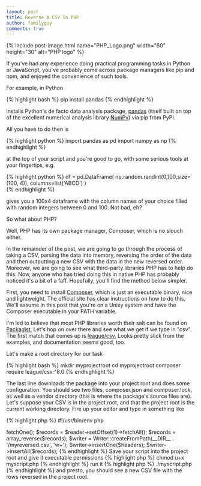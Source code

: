 ```yaml
---
layout: post
title: Reverse A CSV In PHP
author: familyguy
comments: true
---
```


{% include post-image.html name="PHP_Logo.png" width="60" height="30" alt="PHP logo" %}

If you've had any experience doing practical programming tasks in Python or JavaScript, you've probably come across package managers like pip and npm, and enjoyed the convenience of such tools.

For example, in Python

{% highlight bash %}
pip install pandas
{% endhighlight %}

installs Python's de facto data analysis package, [pandas](http://pandas.pydata.org/) (itself built on top of the excellent numerical analysis library [NumPy](http://www.numpy.org/)) via pip from PyPI.

All you have to do then is

{% highlight python %}
import pandas as pd
import numpy as np
{% endhighlight %}

at the top of your script and you're good to go, with some serious tools at your fingertips, e.g.

{% highlight python %}
df = pd.DataFrame(
    np.random.randint(0,100,size=(100, 4)),
    columns=list('ABCD')
)    
{% endhighlight %}

gives you a 100x4 dataframe with the column names of your choice filled with random integers between 0 and 100. Not bad, eh?

So what about PHP?

Well, PHP has its own package manager, Composer, which is no slouch either.

In the remainder of the post, we are going to go through the process of taking a CSV, parsing the data into memory, reversing the order of the data and then outputting a new CSV with the data in the new reversed order. Moreover, we are going to see what third-party libraries PHP has to help do this.
Now, anyone who has tried doing this in native PHP has probably noticed it's a bit of a faff. Hopefully, you'll find the method below simpler.

First, you need to install [Composer](https://getcomposer.org/), which is just an executable binary, nice and lightweight. The official site has clear instructions on how to do this. We'll assume in this post that you're on a Unixy system and have the Composer executable in your PATH variable.

I'm led to believe that most PHP libraries worth their salt can be found on [Packagist.](https://packagist.org/) Let's hop on over there and see what we get if we type in "csv".
The first match that comes up is [league/csv.](http://csv.thephpleague.com/) Looks pretty slick from the examples, and documentation seems good, too.

Let's make a root directory for our task

{% highlight bash %}
mkdir myprojectroot
cd myprojectroot
composer require league/csv:^8.0
{% endhighlight %}

The last line downloads the package into your project root and does some configuration.
You should see two files, composer.json and composer.lock, as well as a vendor directory (this is where the package's source files are).
Let's suppose your CSV is in the project root, and that the project root is the current working directory.
Fire up your editor and type in something like

{% highlight php %}
#!/usr/bin/env php
<?php
require __DIR__ . '/vendor/autoload.php';

use League\Csv\Reader;
use League\Csv\Writer;

$reader = Reader::createFromPath(__DIR__ . '/mycsv.csv');
$headers = $reader->fetchOne();
$records = $reader->setOffset(1)->fetchAll();

$records = array_reverse($records);

$writer = Writer::createFromPath(__DIR__ . '/myreversed.csv', 'w+');
$writer->insertOne($headers);
$writer->insertAll($records);
{% endhighlight %}

Save your script into the project root and give it executable permissions

{% highlight php %}
chmod u+x myscript.php
{% endhighlight %}
                
run it

{% highlight php %}
./myscript.php
{% endhighlight %}

and presto, you should see a new CSV file with the rows reversed in the project root.
